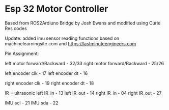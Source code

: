 # Esp 32 Motor Controller

Based from ROS2Ardiuno Bridge by Josh Ewans and modified using Curie Res codes

Update: added imu sensor  reading functions based on machinelearningsite.com and https://lastminuteengineers.com

Pin Assignment:

left motor forward/Backward - 32/33
right motor forward/Backward - 25/26
 
left encoder clk - 17
left encoder dt - 16

right encoder clk - 19
right encoder dt - 18

IR = ultrasonic
left IR_in - 13
left IR_out - 14
right IR_in - 04
right IR_out - 27

IMU scl - 21
IMU sda - 22
